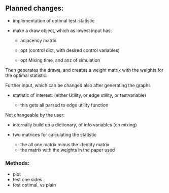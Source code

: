 
## Planned changes:

* implementation of optimal test-statistic

* make a draw object, which as lowest input has:
    * adjacency matrix
    * opt (control dict, with desired control variables)
    
    * opt Mixing time, and anz of simulation
    
Then generates the draws, and creates a weight matrix with the 
weights for the optimal statistic:

Further input, which can be changed also after generating the graphs

* statistic of interest: (either Utility, or edge utility, or testvariable)

    * this gets all parsed to edge utility function

Not changeable by the user:
    
* internally build up a dictionary, of info variables (on mixing)
    
* two matrices for calculating the statistic

    * the all one matrix minus the identity matrix
    * the matrix with the weights in the paper used


### Methods:

* plot
* test one sides
* test optimal, vs plain

